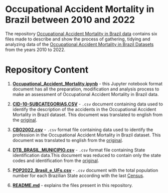 # Occupational Accident Mortality in Brazil between 2010 and 2022

The repository [Occupational Accident Mortality in Brazil data]() contains six files made to describe and show the process of gathering, tidying and analyzing data of the [Occupational Accident Mortality in Brazil Datasets](https://dados.gov.br/dados/conjuntos-dados/sim-1979-2019) from the years 2010 to 2022.

# Repository Content

1. [**Occupational_Accident_Mortality.ipynb**]() - this Jupyter notebook format document has all the preparation, modification and analysis process to make an assessment of Occupational Accident Mortality in Brazil data.

2. [**CID-10-SUBCATEGORIAS.CSV**]() - `.csv` document containing data used to identify the description of the accidents in the Occupational Accident Mortality in Brazil dataset. This document was translated to english from the [original](http://www2.datasus.gov.br/cid10/V2008/descrcsv.htm).

3. [**CBO2002.csv**]() - `.csv` format file containing data used to identify the profession in the Occupational Accident Mortality in Brazil dataset. This document was translated to english from the [original](https://cbo.mte.gov.br/cbosite/pages/downloads.jsf).

4. [**DTB_BRASIL_MUNICIPIO.csv**]() - `.csv` format file containing State identification data.This document was reduced to contain only the state codes and identification from the [original](https://www.ibge.gov.br/geociencias/organizacao-do-territorio/estrutura-territorial/23701-divisao-territorial-brasileira.html).

5. [**POP2022_Brasil_e_UFs.csv**]() - `.csv` document with the total population number for each Brazilian State according with the last [Census](https://www.ibge.gov.br/estatisticas/downloads-estatisticas.html).

6. [**README.md**]() - explains the files present in this repository.
